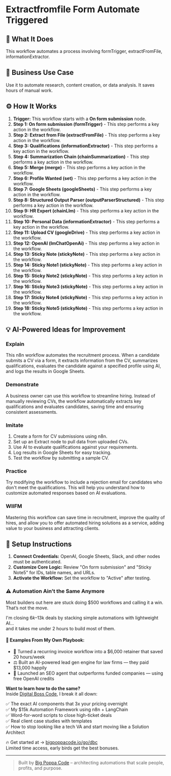 # Extractfromfile Form Automate Triggered

## 🚀 What It Does
This workflow automates a process involving formTrigger, extractFromFile, informationExtractor.

## 💼 Business Use Case
Use it to automate research, content creation, or data analysis. It saves hours of manual work.

## ⚙️ How It Works
1.  **Trigger:** This workflow starts with a **On form submission** node.
2. **Step 1: On form submission (formTrigger)** - This step performs a key action in the workflow.
3. **Step 2: Extract from File (extractFromFile)** - This step performs a key action in the workflow.
4. **Step 3: Qualifications (informationExtractor)** - This step performs a key action in the workflow.
5. **Step 4: Summarization Chain (chainSummarization)** - This step performs a key action in the workflow.
6. **Step 5: Merge (merge)** - This step performs a key action in the workflow.
7. **Step 6: Profile Wanted (set)** - This step performs a key action in the workflow.
8. **Step 7: Google Sheets (googleSheets)** - This step performs a key action in the workflow.
9. **Step 8: Structured Output Parser (outputParserStructured)** - This step performs a key action in the workflow.
10. **Step 9: HR Expert (chainLlm)** - This step performs a key action in the workflow.
11. **Step 10: Personal Data (informationExtractor)** - This step performs a key action in the workflow.
12. **Step 11: Upload CV (googleDrive)** - This step performs a key action in the workflow.
13. **Step 12: OpenAI (lmChatOpenAi)** - This step performs a key action in the workflow.
14. **Step 13: Sticky Note (stickyNote)** - This step performs a key action in the workflow.
15. **Step 14: Sticky Note1 (stickyNote)** - This step performs a key action in the workflow.
16. **Step 15: Sticky Note2 (stickyNote)** - This step performs a key action in the workflow.
17. **Step 16: Sticky Note3 (stickyNote)** - This step performs a key action in the workflow.
18. **Step 17: Sticky Note4 (stickyNote)** - This step performs a key action in the workflow.
19. **Step 18: Sticky Note5 (stickyNote)** - This step performs a key action in the workflow.

## 💡 AI-Powered Ideas for Improvement
### Explain
This n8n workflow automates the recruitment process. When a candidate submits a CV via a form, it extracts information from the CV, summarizes qualifications, evaluates the candidate against a specified profile using AI, and logs the results in Google Sheets.

### Demonstrate
A business owner can use this workflow to streamline hiring. Instead of manually reviewing CVs, the workflow automatically extracts key qualifications and evaluates candidates, saving time and ensuring consistent assessments.

### Imitate
1. Create a form for CV submissions using n8n.
2. Set up an Extract node to pull data from uploaded CVs.
3. Use AI to evaluate qualifications against your requirements.
4. Log results in Google Sheets for easy tracking.
5. Test the workflow by submitting a sample CV.

### Practice
Try modifying the workflow to include a rejection email for candidates who don't meet the qualifications. This will help you understand how to customize automated responses based on AI evaluations.

### WIIFM
Mastering this workflow can save time in recruitment, improve the quality of hires, and allow you to offer automated hiring solutions as a service, adding value to your business and attracting clients.

## 🔧 Setup Instructions
1. **Connect Credentials:** OpenAI, Google Sheets, Slack, and other nodes must be authenticated.
2. **Customize Core Logic:** Review "On form submission" and "Sticky Note5" for IDs, table names, and URLs.
3. **Activate the Workflow:** Set the workflow to "Active" after testing.

### ⚠️ Automation Ain’t the Same Anymore

Most builders out here are stuck doing $500 workflows and calling it a win.  
That’s not the move.  

I'm closing $6k–$13k deals by stacking simple automations with lightweight AI...  
and it takes me under 2 hours to build most of them.

#### 🧠 Examples From My Own Playbook:
- 🔁 Turned a recurring invoice workflow into a $6,000 retainer that saved 20 hours/week  
- ⚖️ Built an AI-powered lead gen engine for law firms — they paid $13,000 happily  
- 🚀 Launched an SEO agent that outperforms funded companies — using free OpenAI credits  

**Want to learn how to do the same?**  
Inside [Digital Boss Code](https://bigpoppacode.io/go/dbc), I break it all down:

✅ The exact AI components that 3x your pricing overnight  
✅ My $15k Automation Framework using n8n + LangChain  
✅ Word-for-word scripts to close high-ticket deals  
✅ Real client case studies with templates  
✅ How to stop looking like a tech VA and start moving like a Solution Architect  

🔥 Get started at → [bigpoppacode.io/go/dbc](https://bigpoppacode.io/go/dbc)  
Limited time access, early birds get the best bonuses.

---
> Built by [Big Poppa Code](https://bigpoppacode.io) – architecting automations that scale people, profits, and purpose.
